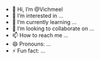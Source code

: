- 👋 Hi, I’m @Vichmeel
- 👀 I’m interested in ...
- 🌱 I’m currently learning ...
- 💞️ I’m looking to collaborate on ...
- 📫 How to reach me ...
- 😄 Pronouns: ...
- ⚡ Fun fact: ...

<!---
Vichmeel/Vichmeel is a ✨ special ✨ repository because its `README.md` (this file) appears on your GitHub profile.
You can click the Preview link to take a look at your changes.
--->
